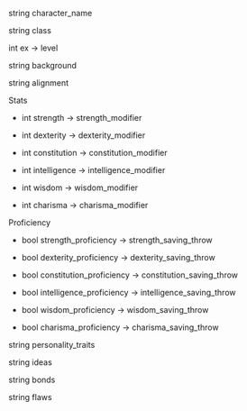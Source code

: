 string character_name

string class

int ex → level

string background

string alignment

Stats

* int strength → strength_modifier

* int dexterity → dexterity_modifier

* int constitution → constitution_modifier

* int intelligence → intelligence_modifier

* int wisdom → wisdom_modifier

* int charisma → charisma_modifier

Proficiency

* bool strength_proficiency → strength_saving_throw

* bool dexterity_proficiency → dexterity_saving_throw

* bool constitution_proficiency → constitution_saving_throw

* bool intelligence_proficiency → intelligence_saving_throw

* bool wisdom_proficiency → wisdom_saving_throw

* bool charisma_proficiency → charisma_saving_throw

string personality_traits

string ideas

string bonds

string flaws